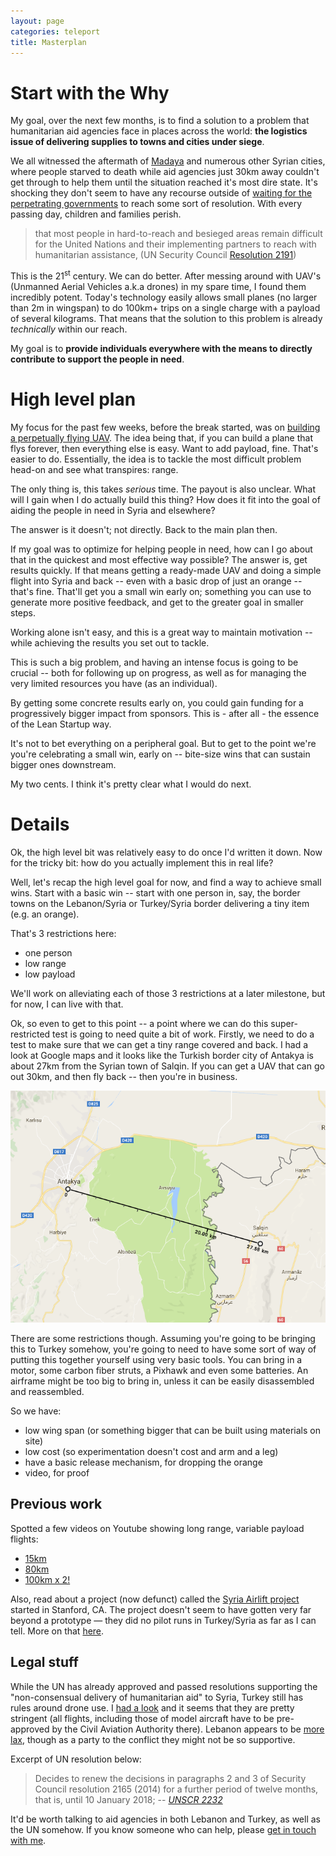 ```yaml
---
layout: page
categories: teleport
title: Masterplan
---
```

# Start with the Why

My goal, over the next few months, is to find a solution to a problem that humanitarian aid agencies face in places across the world: **the logistics issue of delivering supplies to towns and cities under siege**. 

We all witnessed the aftermath of [Madaya](http://www.cnn.com/2016/01/09/middleeast/syria-madaya-starvation/index.html) and numerous other Syrian cities, where people starved to death while aid agencies just 30km away couldn't get through to help them until the situation reached it's most dire state. It's shocking they don't seem to have any recourse outside of [waiting for the perpetrating governments](http://www.cnn.com/videos/world/2016/01/20/ban-ki-moon-speaks-about-madaya-war-crimes-curnow.cnn) to reach some sort of resolution. With every passing day, children and families perish.

> that most people in hard-to-reach and besieged areas remain difficult for the United Nations and their implementing partners to reach with humanitarian assistance, (UN Security Council [Resolution 2191](http://unscr.com/en/resolutions/doc/2191))

This is the 21<sup>st</sup> century. We can do better. After messing around with UAV's (Unmanned Aerial Vehicles a.k.a drones) in my spare time, I found them incredibly potent. Today's technology easily allows small planes (no larger than 2m in wingspan) to do 100km+ trips on a single charge with a payload of several kilograms. That means that the solution to this problem is already *technically* within our reach.

My goal is to **provide individuals everywhere with the means to directly contribute to support the people in need**.

# High level plan

My focus for the past few weeks, before the break started, was on [building a perpetually flying UAV](/perpetual). The idea being that, if you can build a plane that flys forever, then everything else is easy. Want to add payload, fine. That's easier to do. Essentially, the idea is to tackle the most difficult problem head-on and see what transpires: range.

The only thing is, this takes *serious* time. The payout is also unclear. What will I gain when I do actually build this thing? How does it fit into the goal of aiding the people in need in Syria and elsewhere?

The answer is it doesn't; not directly. Back to the main plan then.

If my goal was to optimize for helping people in need, how can I go about that in the quickest and most effective way possible? The answer is, get results quickly. If that means getting a ready-made UAV and doing a simple flight into Syria and back -- even with a basic drop of just an orange -- that's fine. That'll get you a small win early on; something you can use to generate more positive feedback, and get to the greater goal in smaller steps.

Working alone isn't easy, and this is a great way to maintain motivation -- while achieving the results you set out to tackle. 

This is such a big problem, and having an intense focus is going to be crucial -- both for following up on progress, as well as for managing the very limited resources you have (as an individual). 

By getting some concrete results early on, you could gain funding for a progressively bigger impact from sponsors. This is - after all - the essence of the Lean Startup way. 

It's not to bet everything on a peripheral goal. But to get to the point we're you're celebrating a small win, early on -- bite-size wins that can sustain bigger ones downstream.

My two cents. I think it's pretty clear what I would do next.

# Details

Ok, the high level bit was relatively easy to do once I'd written it down. Now for the tricky bit: how do you actually implement this in real life?

Well, let's recap the high level goal for now, and find a way to achieve small wins. Start with a basic win -- start with one person in, say, the border towns on the Lebanon/Syria or Turkey/Syria border delivering a tiny item (e.g. an orange). 

That's 3 restrictions here:
- one person
- low range
- low payload

We'll work on alleviating each of those 3 restrictions at a later milestone, but for now, I can live with that.

Ok, so even to get to this point -- a point where we can do this super-restricted test is going to need quite a bit of work. Firstly, we need to do a test to make sure that we can get a tiny range covered and back. I had a look at Google maps and it looks like the Turkish border city of Antakya is about 27km from the Syrian town of Salqin. If you can get a UAV that can go out 30km, and then fly back -- then you're in business.

![Distance required for mission v0](/assets/projects/teleport/mission-v0-distance.png)

There are some restrictions though. Assuming you're going to be bringing this to Turkey somehow, you're going to need to have some sort of way of putting this together yourself using very basic tools. You can bring in a motor, some carbon fiber struts, a Pixhawk and even some batteries. An airframe might be too big to bring in, unless it can be easily disassembled and reassembled.

So we have:
- low wing span (or something bigger that can be built using materials on site)
- low cost (so experimentation doesn't cost and arm and a leg)
- have a basic release mechanism, for dropping the orange
- video, for proof

## Previous work

Spotted a few videos on Youtube showing long range, variable payload flights:
- [15km](https://www.youtube.com/watch?v=Wyky6my9yFY)
- [80km](https://www.youtube.com/watch?v=z_PxhU9i9Ng)
- [100km x 2!](https://www.youtube.com/watch?v=JFiXa_urctQ)

Also, read about a project (now defunct) called the [Syria Airlift project](http://syriaairlift.org) started in Stanford, CA. The project doesn't seem to have gotten very far beyond a prototype &mdash; they did no pilot runs in Turkey/Syria as far as I can tell. More on that [here](http://www.afcea.org/content/?q=node/13875).

## Legal stuff

While the UN has already approved and passed resolutions supporting the "non-consensual delivery of humanitarian aid" to Syria, Turkey still has rules around drone use. I [had a look](http://uavcoach.com/drone-laws-in-turkey/) and it seems that they are pretty stringent (all flights, including those of model aircraft have to be pre-approved by the Civil Aviation Authority there). Lebanon appears to be [more lax](https://uavsystemsinternational.com/drone-laws-by-country/lebanon-drone-laws/), though as a party to the conflict they might not be so supportive.

Excerpt of UN resolution below:

> Decides to renew the decisions in paragraphs 2 and 3 of Security Council resolution 2165 (2014) for a further period of twelve months, that is, until 10 January 2018; -- <cite>[UNSCR 2232](http://unscr.com/en/resolutions/doc/2332)</cite>

It'd be worth talking to aid agencies in both Lebanon and Turkey, as well as the UN somehow. If you know someone who can help, please [get in touch with me](mailto:hi@yaz.in).

